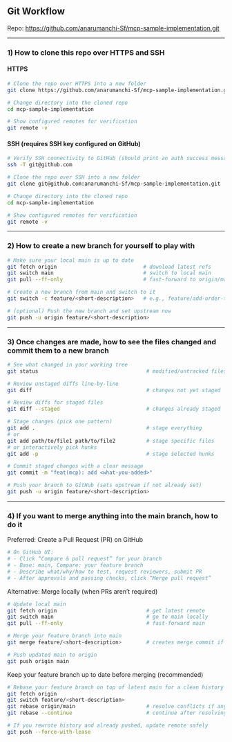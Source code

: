 ## Git Workflow

Repo: https://github.com/anarumanchi-Sf/mcp-sample-implementation.git

---

### 1) How to clone this repo over HTTPS and SSH

#### HTTPS
```bash
# Clone the repo over HTTPS into a new folder
git clone https://github.com/anarumanchi-Sf/mcp-sample-implementation.git

# Change directory into the cloned repo
cd mcp-sample-implementation

# Show configured remotes for verification
git remote -v
```

#### SSH (requires SSH key configured on GitHub)
```bash
# Verify SSH connectivity to GitHub (should print an auth success message)
ssh -T git@github.com

# Clone the repo over SSH into a new folder
git clone git@github.com:anarumanchi-Sf/mcp-sample-implementation.git

# Change directory into the cloned repo
cd mcp-sample-implementation

# Show configured remotes for verification
git remote -v
```

---

### 2) How to create a new branch for yourself to play with
```bash
# Make sure your local main is up to date
git fetch origin                            # download latest refs
git switch main                             # switch to local main
git pull --ff-only                          # fast-forward to origin/main

# Create a new branch from main and switch to it
git switch -c feature/<short-description>   # e.g., feature/add-order-tool

# (optional) Push the new branch and set upstream now
git push -u origin feature/<short-description>
```

---

### 3) Once changes are made, how to see the files changed and commit them to a new branch
```bash
# See what changed in your working tree
git status                                   # modified/untracked files

# Review unstaged diffs line-by-line
git diff                                     # changes not yet staged

# Review diffs for staged files
git diff --staged                            # changes already staged

# Stage changes (pick one pattern)
git add .                                    # stage everything
# or
git add path/to/file1 path/to/file2          # stage specific files
# or interactively pick hunks
git add -p                                   # stage selected hunks

# Commit staged changes with a clear message
git commit -m "feat(mcp): add <what-you-added>"

# Push your branch to GitHub (sets upstream if not already set)
git push -u origin feature/<short-description>
```

---

### 4) If you want to merge anything into the main branch, how to do it

Preferred: Create a Pull Request (PR) on GitHub
```bash
# On GitHub UI:
# - Click “Compare & pull request” for your branch
# - Base: main, Compare: your feature branch
# - Describe what/why/how to test, request reviewers, submit PR
# - After approvals and passing checks, click “Merge pull request”
```

Alternative: Merge locally (when PRs aren’t required)
```bash
# Update local main
git fetch origin                             # get latest remote
git switch main                              # go to main locally
git pull --ff-only                           # fast-forward main

# Merge your feature branch into main
git merge feature/<short-description>        # creates merge commit if needed

# Push updated main to origin
git push origin main
```

Keep your feature branch up to date before merging (recommended)
```bash
# Rebase your feature branch on top of latest main for a clean history
git fetch origin
git switch feature/<short-description>
git rebase origin/main                       # resolve conflicts if any
git rebase --continue                        # continue after resolving

# If you rewrote history and already pushed, update remote safely
git push --force-with-lease
```

